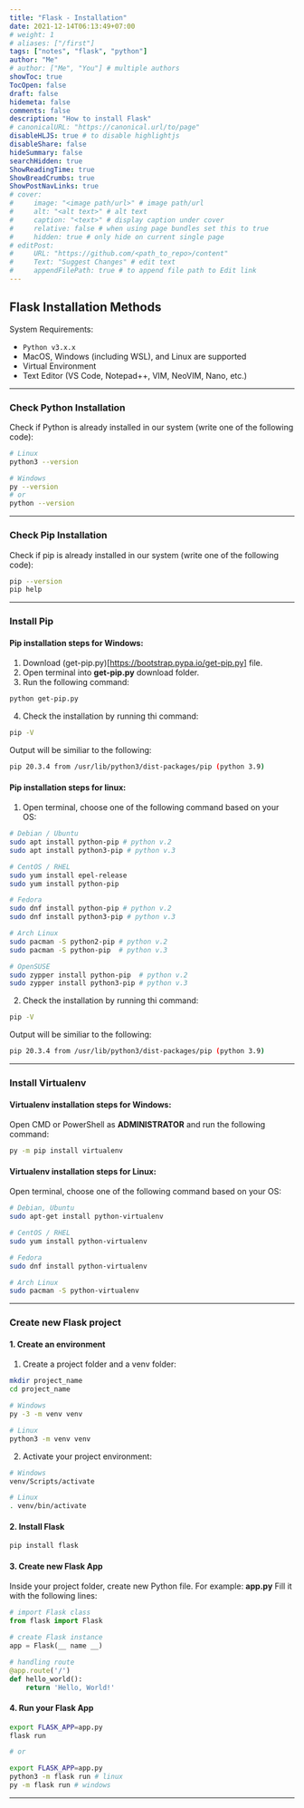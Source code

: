 ```yaml
---
title: "Flask - Installation"
date: 2021-12-14T06:13:49+07:00
# weight: 1
# aliases: ["/first"]
tags: ["notes", "flask", "python"]
author: "Me"
# author: ["Me", "You"] # multiple authors
showToc: true
TocOpen: false
draft: false
hidemeta: false
comments: false
description: "How to install Flask"
# canonicalURL: "https://canonical.url/to/page"
disableHLJS: true # to disable highlightjs
disableShare: false
hideSummary: false
searchHidden: true
ShowReadingTime: true
ShowBreadCrumbs: true
ShowPostNavLinks: true
# cover:
#     image: "<image path/url>" # image path/url
#     alt: "<alt text>" # alt text
#     caption: "<text>" # display caption under cover
#     relative: false # when using page bundles set this to true
#     hidden: true # only hide on current single page
# editPost:
#     URL: "https://github.com/<path_to_repo>/content"
#     Text: "Suggest Changes" # edit text
#     appendFilePath: true # to append file path to Edit link
---
```


## Flask Installation Methods
System Requirements:
* ```Python v3.x.x```
* MacOS, Windows (including WSL), and Linux are supported
* Virtual Environment
* Text Editor (VS Code, Notepad++, VIM, NeoVIM, Nano, etc.)
---

### Check Python Installation
Check if Python is already installed in our system (write one of the following code):
```sh
# Linux
python3 --version

# Windows
py --version
# or
python --version
```
---

### Check Pip Installation
Check if pip is already installed in our system (write one of the following code):
```sh
pip --version
pip help
```
---

### Install Pip
#### Pip installation steps for Windows:
1. Download (get-pip.py)[https://bootstrap.pypa.io/get-pip.py] file.
2. Open terminal into **get-pip.py** download folder.
3. Run the following command:
```sh
python get-pip.py
```
4. Check the installation by running thi command:
```sh
pip -V
```
Output will be similiar to the following:
```sh
pip 20.3.4 from /usr/lib/python3/dist-packages/pip (python 3.9)
```
#### Pip installation steps for linux:
1. Open terminal, choose one of the following command based on your OS:
```sh
# Debian / Ubuntu
sudo apt install python-pip # python v.2
sudo apt install python3-pip # python v.3

# CentOS / RHEL
sudo yum install epel-release
sudo yum install python-pip

# Fedora
sudo dnf install python-pip # python v.2
sudo dnf install python3-pip # python v.3

# Arch Linux
sudo pacman -S python2-pip # python v.2
sudo pacman -S python-pip  # python v.3

# OpenSUSE
sudo zypper install python-pip	# python v.2
sudo zypper install python3-pip	# python v.3
```
2. Check the installation by running thi command:
```sh
pip -V
```
Output will be similiar to the following:
```sh
pip 20.3.4 from /usr/lib/python3/dist-packages/pip (python 3.9)
```
---

### Install Virtualenv
#### Virtualenv installation steps for Windows:
Open CMD or PowerShell as **ADMINISTRATOR** and run the following command:
```bash
py -m pip install virtualenv
```

#### Virtualenv installation steps for Linux:
Open terminal, choose one of the following command based on your OS:
```bash
# Debian, Ubuntu
sudo apt-get install python-virtualenv

# CentOS / RHEL
sudo yum install python-virtualenv

# Fedora
sudo dnf install python-virtualenv

# Arch Linux
sudo pacman -S python-virtualenv
```
---

### Create new Flask project
#### 1. Create an environment
1. Create a project folder and a venv folder:
```bash
mkdir project_name
cd project_name

# Windows
py -3 -m venv venv

# Linux
python3 -m venv venv
```

2. Activate your project environment:
```bash
# Windows
venv/Scripts/activate

# Linux
. venv/bin/activate
```

#### 2. Install Flask 
```bash
pip install flask
```
#### 3. Create new Flask App
Inside your project folder, create new Python file. For example: **app.py**
Fill it with the following lines:
```python
# import Flask class
from flask import Flask 

# create Flask instance 
app = Flask(__ name __)

# handling route
@app.route('/')
def hello_world():
    return 'Hello, World!'
```

#### 4. Run your Flask App
```bash
export FLASK_APP=app.py
flask run

# or

export FLASK_APP=app.py
python3 -m flask run # linux
py -m flask run # windows
```
---